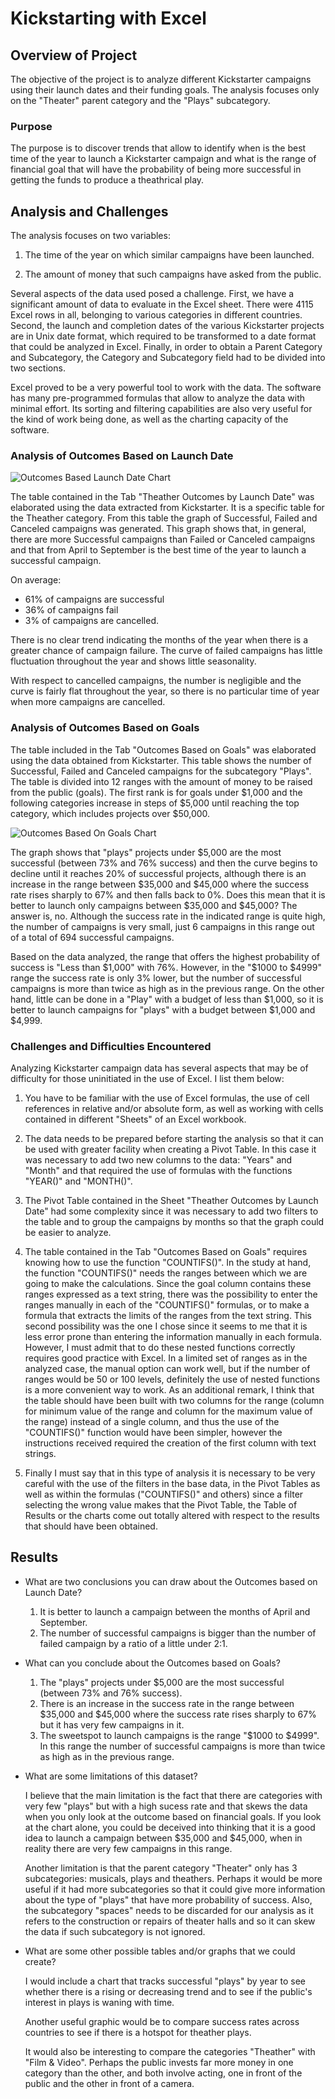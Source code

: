 # Kickstarting with Excel

## Overview of Project

The objective of the project is to analyze different Kickstarter campaigns using their launch dates and their funding goals. The analysis focuses only on the "Theater" parent category and the "Plays" subcategory.

### Purpose

The purpose is to discover trends that allow to identify when is the best time of the year to launch a Kickstarter campaign and what is the range of financial goal that will have the probability of being more successful in getting the funds to produce a theathrical play.

## Analysis and Challenges

The analysis focuses on two variables: 

1. The time of the year on which similar campaigns have been launched.

2. The amount of money that such campaigns have asked from the public.

Several aspects of the data used posed a challenge. First, we have a significant amount of data to evaluate in the Excel sheet. There were 4115 Excel rows in all, belonging to various categories in different countries. Second, the launch and completion dates of the various Kickstarter projects are in Unix date format, which required to be transformed to a date format that could be analyzed in Excel. Finally, in order to obtain a Parent Category and Subcategory, the Category and Subcategory field had to be divided into two sections.

Excel proved to be a very powerful tool to work with the data.  The software has many pre-programmed formulas that allow to analyze the data with minimal effort.  Its sorting and filtering capabilities are also very useful for the kind of work being done, as well as the charting capacity of the software.

### Analysis of Outcomes Based on Launch Date

![Outcomes Based Launch Date Chart](https://github.com/Peteresis/kickstarter-analysis/blob/07823365281d777da667a078f6dad1e68ba04923/Theater_Outcomes_vs_Launch.png)

The table contained in the Tab "Theather Outcomes by Launch Date" was elaborated using the data extracted from Kickstarter.  It is a specific table for the Theather category.  From this table the graph of Successful, Failed and Canceled campaigns was generated.  This graph shows that, in general, there are more Successful campaigns than Failed or Canceled campaigns and that from April to September is the best time of the year to launch a successful campaign.  

On average:
  - 61% of campaigns are successful
  - 36% of campaigns fail
  - 3% of campaigns are cancelled.

There is no clear trend indicating the months of the year when there is a greater chance of campaign failure.  The curve of failed campaigns has little fluctuation throughout the year and shows little seasonality.

With respect to cancelled campaigns, the number is negligible and the curve is fairly flat throughout the year, so there is no particular time of year when more campaigns are cancelled.

### Analysis of Outcomes Based on Goals

The table included in the Tab "Outcomes Based on Goals" was elaborated using the data obtained from Kickstarter.  This table shows the number of Successful, Failed and Canceled campaigns for the subcategory "Plays".  The table is divided into 12 ranges with the amount of money to be raised from the public (goals).  The first rank is for goals under $1,000 and the following categories increase in steps of $5,000 until reaching the top category, which includes projects over $50,000.

![Outcomes Based On Goals Chart](https://github.com/Peteresis/kickstarter-analysis/blob/6b23f9c99e0bd3cdeb73c24dcb6ccd7c8d73c849/Outcomes_vs_Goals.png)

The graph shows that "plays" projects under $5,000 are the most successful (between 73% and 76% success) and then the curve begins to decline until it reaches 20% of successful projects, although there is an increase in the range between $35,000 and $45,000 where the success rate rises sharply to 67% and then falls back to 0%. Does this mean that it is better to launch only campaigns between $35,000 and $45,000?  The answer is, no.  Although the success rate in the indicated range is quite high, the number of campaigns is very small, just 6 campaigns in this range out of a total of 694 successful campaigns.

Based on the data analyzed, the range that offers the highest probability of success is "Less than $1,000" with 76%.  However, in the "$1000 to $4999" range the success rate is only 3% lower, but the number of successful campaigns is more than twice as high as in the previous range.  On the other hand, little can be done in a "Play" with a budget of less than $1,000, so it is better to launch campaigns for "plays" with a budget between $1,000 and $4,999.

### Challenges and Difficulties Encountered

Analyzing Kickstarter campaign data has several aspects that may be of difficulty for those uninitiated in the use of Excel.  I list them below:

1. You have to be familiar with the use of Excel formulas, the use of cell references in relative and/or absolute form, as well as working with cells contained in different "Sheets" of an Excel workbook.
  
2. The data needs to be prepared before starting the analysis so that it can be used with greater facility when creating a Pivot Table.  In this case it was necessary to add two new columns to the data: "Years" and "Month" and that required the use of formulas with the functions "YEAR()" and "MONTH()".

3. The Pivot Table contained in the Sheet "Theather Outcomes by Launch Date" had some complexity since it was necessary to add two filters to the table and to group the campaigns by months so that the graph could be easier to analyze.

4. The table contained in the Tab "Outcomes Based on Goals" requires knowing how to use the function "COUNTIFS()".  In the study at hand, the function "COUNTIFS()" needs the ranges between which we are going to make the calculations.  Since the goal column contains these ranges expressed as a text string, there was the possibility to enter the ranges manually in each of the "COUNTIFS()" formulas, or to make a formula that extracts the limits of the ranges from the text string.  This second possibility was the one I chose since it seems to me that it is less error prone than entering the information manually in each formula.  However, I must admit that to do these nested functions correctly requires good practice with Excel.  In a limited set of ranges as in the analyzed case, the manual option can work well, but if the number of ranges would be 50 or 100 levels, definitely the use of nested functions is a more convenient way to work.  As an additional remark, I think that the table should have been built with two columns for the range (column for minimum value of the range and column for the maximum value of the range) instead of a single column, and thus the use of the "COUNTIFS()" function would have been simpler, however the instructions received required the creation of the first column with text strings.

5. Finally I must say that in this type of analysis it is necessary to be very careful with the use of the filters in the base data, in the Pivot Tables as well as within the formulas ("COUNTIFS()" and others) since a filter selecting the wrong value makes that the Pivot Table, the Table of Results or the charts come out totally altered with respect to the results that should have been obtained.

## Results

- What are two conclusions you can draw about the Outcomes based on Launch Date?

  1. It is better to launch a campaign between the months of April and September.
  2. The number of successful campaigns is bigger than the number of failed campaign by a ratio of a little under 2:1.

- What can you conclude about the Outcomes based on Goals?

  1. The "plays" projects under $5,000 are the most successful (between 73% and 76% success).
  2. There is an increase in the success rate in the range between $35,000 and $45,000 where the success rate rises sharply to 67% but it has very few campaigns in it.
  3. The sweetspot to launch campaigns is the range "$1000 to $4999".  In this range the number of successful campaigns is more than twice as high as in the previous range.

- What are some limitations of this dataset?

  I believe that the main limitation is the fact that there are categories with very few "plays" but with a high sucess rate and that skews the data when you only look at the outcome based on financial goals.  If you look at the chart alone, you could be deceived into thinking that it is a good idea to launch a campaign between $35,000 and $45,000, when in reality there are very few campaigns in this range.

  Another limitation is that the parent category "Theater" only has 3 subcategories: musicals, plays and theathers.  Perhaps it would be more useful if it had more subcategories so that it could give more information about the type of "plays" that have more probability of success.  Also, the subcategory "spaces" needs to be discarded for our analysis as it refers to the construction or repairs of theater halls and so it can skew the data if such subcategory is not ignored.

- What are some other possible tables and/or graphs that we could create?

  I would include a chart that tracks successful "plays" by year to see whether there is a rising or decreasing trend and to see if the public's interest in plays is waning with time.

  Another useful graphic would be to compare success rates across countries to see if there is a hotspot for theather plays.

  It would also be interesting to compare the categories "Theather" with "Film & Video". Perhaps the public invests far more money in one category than the other, and both involve acting, one in front of the public and the other in front of a camera.
